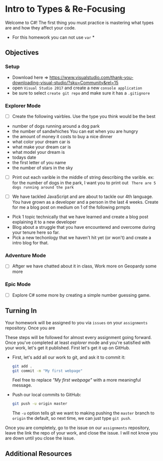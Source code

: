 # Intro to Types & Re-Focusing

Welcome to C#! The first thing you must practice is mastering what types are and how they affect your code. 

* For this homework you can not use `var` *

## Objectives

### Setup

- Download here =>  https://www.visualstudio.com/thank-you-downloading-visual-studio/?sku=Community&rel=15
- open `Visual Studio 2017` and create a new `console application` 
- be sure to select `create git repo` and make sure it has a `.gitignore`

### Explorer Mode

- [ ] Create the following vairbles. Use the type you think would be the best
 - number of dogs running around a dog park
 - the number of sandwhiches You can eat when you are hungry
 - the amount of money it costs to buy a nice dinner 
 - what color your dream car is
 - what make your dream car is
 - what model your dream is
 - todays date
 - the first letter of you name
 - the number of stars in the sky

 - [ ] Print out each varible in the middle of string describing the varible. 
  ex: for the number of dogs in the park, I want you to print out ` There are 5 dogs running around the park` 


  - [ ] We have tackled JavaScript and are about to tackle our 4th language. You have grown as a developer and a person in the last 4 weeks. Create for me a blog post on medium on 1 of the following prmpts

   - Pick 1 topic technically that we have learned and create a blog post explaining it to a new developer
   - Blog about a struggle that you have encountered and overcome during your tenure here so far. 
   - Pick a new techonlogy that we haven't hit yet (or won't) and create a intro blog for that. 

### Adventure Mode

- [ ] Aftger we have chatted about it in class, Work more on Geopardy some more

### Epic Mode

- [ ] Explore C# some more by creating a simple number guessing game. 

## Turning In

Your homework will be assigned to you via `issues` on your `assignments` repository. Once you are

These steps will be followed for almost every assignment going forward. Once you've completed at least _explorer_ mode and you're satisfied with your work, let's get it published. First let's get it up on GitHub.

- First, let's add all our work to git, and ask it to commit it:

  ```sh
  git add .
  git commit -m "My first webpage"
  ```

  Feel free to replace _"My first webpage"_ with a more meaningful message.

- Push our local commits to GitHub:

  ```sh
  git push -u origin master
  ```

  The `-u` option tells git we want to making pushing the `master` branch to `origin` the default, so next time, we can just type `git push`.

Once you are completely, go to the issue on our `assignments` repository, leave the link the repo of your work, and close the issue. I will not know you are down until you close the issue. 




## Additional Resources
